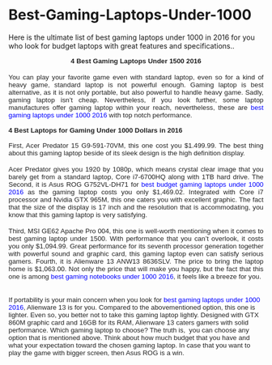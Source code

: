 # Best-Gaming-Laptops-Under-1000
Here is the ultimate list of best gaming laptops under 1000 in 2016 for you who look for budget laptops with great features and specifications..

<div>

</div>
<div align="center" style="margin: 0px; text-align: center;">
<b><span style="background: white; color: #222222; font-family: &quot;Arial&quot;,&quot;sans-serif&quot;; font-size: 10pt; margin: 0px;">4 Best Gaming Laptops Under 1500 2016</span></b></div>
<div>

</div>
<div style="margin: 0px; text-align: justify; text-justify: inter-ideograph;">
<br /></div>
<div>

</div>
<div style="margin: 0px; text-align: justify; text-justify: inter-ideograph;">
<span style="background: white; color: #222222; font-family: &quot;Arial&quot;,&quot;sans-serif&quot;; font-size: 10pt; margin: 0px;">You can play your favorite game even with standard laptop,
even so for a kind of heavy game, standard laptop is not powerful enough. Gaming
laptop is best alternative, as it is not only portable, but also powerful to
handle heavy game. Sadly, gaming laptop isn’t cheap. Nevertheless, if you look
further, some laptop manufactures offer gaming laptop within your reach,
nevertheless, these are </span><span style="background: white; color: blue; font-family: &quot;Arial&quot;,&quot;sans-serif&quot;; font-size: 10pt; margin: 0px;">best gaming laptops under 1000 2016</span><span style="background: white; color: #222222; font-family: &quot;Arial&quot;,&quot;sans-serif&quot;; font-size: 10pt; margin: 0px;"> with top notch performance. </span></div>
<div style="margin: 0px; text-align: justify; text-justify: inter-ideograph;">
<span style="background: white; color: #222222; font-family: &quot;Arial&quot;,&quot;sans-serif&quot;; font-size: 10pt; margin: 0px;"><br /></span></div>
<span style="background: white; color: #222222; font-family: &quot;Arial&quot;,&quot;sans-serif&quot;; font-size: 10pt; margin: 0px;"><h3 style="margin: 0px; text-align: justify;">
<span style="background: white; color: #222222; font-family: &quot;Arial&quot;,&quot;sans-serif&quot;; font-size: 10pt; margin: 0px;">4 Best Laptops for Gaming&nbsp;Under 1000 Dollars in&nbsp;2016</span></h3>
</span><div style="margin: 0px; text-align: justify; text-justify: inter-ideograph;">
<span style="background: white; color: #222222; font-family: &quot;Arial&quot;,&quot;sans-serif&quot;; font-size: 10pt; margin: 0px;"><br /></span></div>
<div style="margin: 0px; text-align: justify; text-justify: inter-ideograph;">
<span style="background: white; color: #222222; font-family: &quot;Arial&quot;,&quot;sans-serif&quot;; font-size: 10pt; margin: 0px;">First, Acer Predator 15
G9-591-70VM, this one cost you $1.499.99. The best thing about this gaming
laptop beside of its sleek design is the high definition display.</span></div>
<div>

</div>
<div style="margin: 0px; text-align: justify; text-justify: inter-ideograph;">
<br /></div>
<div>

</div>
<div style="margin: 0px; text-align: justify; text-justify: inter-ideograph;">
<span style="background: white; color: #222222; font-family: &quot;Arial&quot;,&quot;sans-serif&quot;; font-size: 10pt; margin: 0px;">Acer Predator gives you 1920 by 1080p, which means crystal
clear image that you barely get from a standard laptop, Core i7-6700HQ along
with 1TB hard drive. The Second, it is Asus
ROG G752VL-DH71 for</span><span style="background: white; color: blue; font-family: &quot;Arial&quot;,&quot;sans-serif&quot;; font-size: 10pt; margin: 0px;"> best&nbsp;budget gaming laptops under 1000 2016</span><span style="background: white; color: #222222; font-family: &quot;Arial&quot;,&quot;sans-serif&quot;; font-size: 10pt; margin: 0px;"> as the gaming laptop costs you only $1,469.02. Integrated
with Core i7 processor and Nvidia GTX 965M, this one caters you with excellent
graphic. The fact that the size of the display is 17 inch and the resolution
that is accommodating, you know that this gaming laptop is very satisfying.</span></div>
<div>

</div>
<div style="margin: 0px; text-align: justify; text-justify: inter-ideograph;">
<br /></div>
<div>

</div>
<div style="margin: 0px; text-align: justify; text-justify: inter-ideograph;">
<span style="background: white; color: #222222; font-family: &quot;Arial&quot;,&quot;sans-serif&quot;; font-size: 10pt; margin: 0px;">Third, MSI GE62 Apache Pro 004, this one is well-worth
mentioning when it comes to best gaming laptop under 1500. With performance
that you can’t overlook, it costs you only $1,094.99. Great performance for its
seventh processor generation together with powerful sound and graphic card,
this gaming laptop even can satisfy serious gamers. Fourth, it is Alienware 13
ANW13 8636SLV. The price to bring the laptop home is $1,063.00. Not only the
price that will make you happy, but the fact that this one is among </span><span style="background: white; color: blue; font-family: &quot;Arial&quot;,&quot;sans-serif&quot;; font-size: 10pt; margin: 0px;">best gaming notebooks under 1000 2016</span><span style="background: white; color: #222222; font-family: &quot;Arial&quot;,&quot;sans-serif&quot;; font-size: 10pt; margin: 0px;">, it feels
like a breeze for you. </span></div>
<div>

</div>
<div style="margin: 0px; text-align: justify; text-justify: inter-ideograph;">
<br /></div>
<div>

<span style="background: white; color: #222222; font-family: &quot;Arial&quot;,&quot;sans-serif&quot;; font-size: 10pt; margin: 0px;">If portability is
your main concern when you look for </span><span style="background: white; color: blue; font-family: &quot;Arial&quot;,&quot;sans-serif&quot;; font-size: 10pt; margin: 0px;">best gaming laptops under 1000 2016</span><span style="background: white; color: #222222; font-family: &quot;Arial&quot;,&quot;sans-serif&quot;; font-size: 10pt; margin: 0px;">, Alienware 13 is for
you. Compared to the abovementioned option, this one is lighter. Even so, you
better not to take this gaming laptop lightly. Designed with GTX 860M graphic
card and 16GB for its RAM, Alienware 13 caters gamers with solid performance.
Which gaming laptop to choose? The truth is,<span style="margin: 0px;">&nbsp;
</span>you can choose any option that is mentioned above. Think about how much
budget that you have and what your expectation toward the chosen gaming laptop.
In case that you want to play the game with bigger screen, then Asus ROG is a
win. </span></div>


